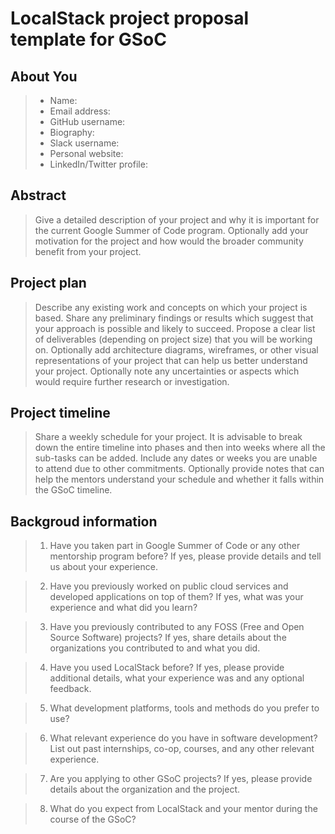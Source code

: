 # LocalStack project proposal template for GSoC

## About You

> - Name:
> - Email address:
> - GitHub username:
> - Biography:
> - Slack username:
> - Personal website:
> - LinkedIn/Twitter profile:

## Abstract

> Give a detailed description of your project and why it is important for the current Google Summer of Code program. Optionally add your motivation for the project and how would the broader community benefit from your project.

## Project plan

> Describe any existing work and concepts on which your project is based. Share any preliminary findings or results which suggest that your approach is possible and likely to succeed. Propose a clear list of deliverables (depending on project size) that you will be working on. Optionally add architecture diagrams, wireframes, or other visual representations of your project that can help us better understand your project. Optionally note any uncertainties or aspects which would require further research or investigation.

## Project timeline

> Share a weekly schedule for your project. It is advisable to break down the entire timeline into phases and then into weeks where all the sub-tasks can be added. Include any dates or weeks you are unable to attend due to other commitments.  Optionally provide notes that can help the mentors understand your schedule and whether it falls within the GSoC timeline.

## Backgroud information

> 1. Have you taken part in Google Summer of Code or any other mentorship program before? If yes, please provide details and tell us about your experience.

> 2. Have you previously worked on public cloud services and developed applications on top of them? If yes, what was your experience and what did you learn?

> 3. Have you previously contributed to any FOSS (Free and Open Source Software) projects? If yes, share details about the organizations you contributed to and what you did.

> 4. Have you used LocalStack before? If yes, please provide additional details, what your experience was and any optional feedback.

> 5. What development platforms, tools and methods do you prefer to use?

> 6. What relevant experience do you have in software development? List out past internships, co-op, courses, and any other relevant experience.

> 7. Are you applying to other GSoC projects? If yes, please provide details about the organization and the project.

> 8. What do you expect from LocalStack and your mentor during the course of the GSoC?
